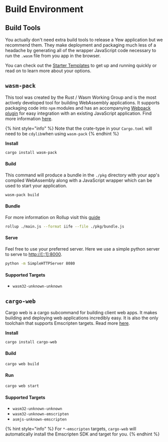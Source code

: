 # Build Environment

## Build Tools

You actually don't need extra build tools to release a Yew application but we recommend them. They make deployment and packaging much less of a headache by generating all of the wrapper JavaScript code necessary to run the `.wasm` file from you app in the browser. 

You can check out the [Starter Templates](starter-templates.md) to get up and running quickly or read on to learn more about your options.

## `wasm-pack`

This tool was created by the Rust / Wasm Working Group and is the most actively developed tool for building WebAssembly applications. It supports packaging code into `npm` modules and has an accompanying [Webpack plugin](https://github.com/wasm-tool/wasm-pack-plugin) for easy integration with an existing JavaScript application. Find more information [here](https://rustwasm.github.io/docs/wasm-pack/introduction.html).

{% hint style="info" %}
Note that the crate-type in your `Cargo.toml` will need to be `cdylib`when using `wasm-pack`
{% endhint %}

**Install**

```bash
cargo install wasm-pack
```

#### Build

This command will produce a bundle in the `./pkg` directory with your app's compiled WebAssembly along with a JavaScript wrapper which can be used to start your application.

```bash
wasm-pack build
```

#### Bundle

For more information on Rollup visit this [guide](https://rollupjs.org/guide/en/#quick-start)

```bash
rollup ./main.js --format iife --file ./pkg/bundle.js
```

#### Serve

Feel free to use your preferred server. Here we use a simple python server to serve to [http://\[::1\]:8000](http://[::1]:8000).

```bash
python -m SimpleHTTPServer 8080
```

#### Supported Targets

* `wasm32-unknown-unknown`

## `cargo-web`

Cargo web is a cargo subcommand for building client web apps. It makes building and deploying web applications incredibly easy. It is also the only toolchain that supports Emscripten targets. Read more [here](https://github.com/koute/cargo-web).

**Install**

```bash
cargo install cargo-web
```

#### Build

```bash
cargo web build
```

#### Run

```bash
cargo web start
```

#### Supported Targets

* `wasm32-unknown-unknown`
* `wasm32-unknown-emscripten`
* `asmjs-unknown-emscripten`

{% hint style="info" %}
For `*-emscripten` targets, `cargo-web` will automatically install the Emscripten SDK and target for you.
{% endhint %}

